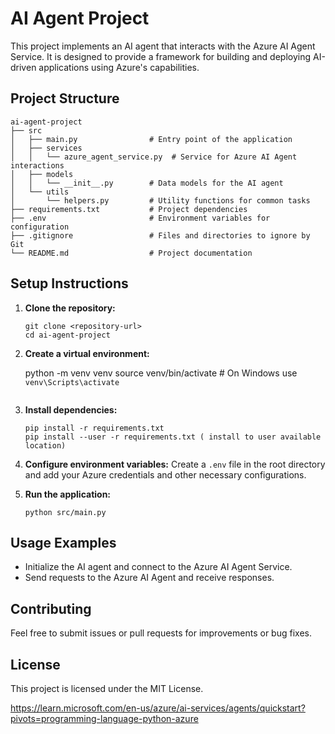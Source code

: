 # AI Agent Project

This project implements an AI agent that interacts with the Azure AI Agent Service. It is designed to provide a framework for building and deploying AI-driven applications using Azure's capabilities.

## Project Structure

```
ai-agent-project
├── src
│   ├── main.py                # Entry point of the application
│   ├── services
│   │   └── azure_agent_service.py  # Service for Azure AI Agent interactions
│   ├── models
│   │   └── __init__.py        # Data models for the AI agent
│   └── utils
│       └── helpers.py         # Utility functions for common tasks
├── requirements.txt           # Project dependencies
├── .env                       # Environment variables for configuration
├── .gitignore                 # Files and directories to ignore by Git
└── README.md                  # Project documentation
```

## Setup Instructions

1. **Clone the repository:**
   ```
   git clone <repository-url>
   cd ai-agent-project
   ```

2. **Create a virtual environment:**
   
   python -m venv venv
   source venv/bin/activate # On Windows use `venv\Scripts\activate`
   ```

3. **Install dependencies:**
   ```
   pip install -r requirements.txt
   pip install --user -r requirements.txt ( install to user available location)
   ```

4. **Configure environment variables:**
   Create a `.env` file in the root directory and add your Azure credentials and other necessary configurations.

5. **Run the application:**
   ```
   python src/main.py
   ```

## Usage Examples

- Initialize the AI agent and connect to the Azure AI Agent Service.
- Send requests to the Azure AI Agent and receive responses.

## Contributing

Feel free to submit issues or pull requests for improvements or bug fixes.

## License

This project is licensed under the MIT License.

https://learn.microsoft.com/en-us/azure/ai-services/agents/quickstart?pivots=programming-language-python-azure
